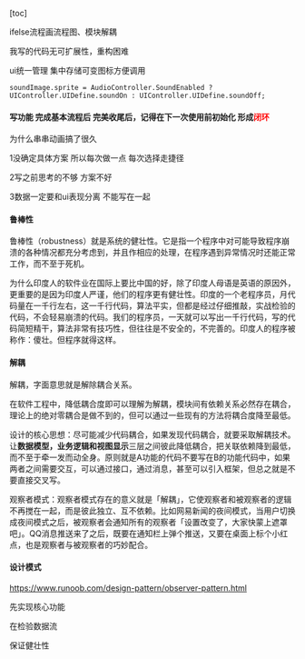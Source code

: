 [toc]

ifelse流程画流程图、模块解耦



我写的代码无可扩展性，重构困难



ui统一管理 集中存储可变图标方便调用

```
soundImage.sprite = AudioController.SoundEnabled ? UIController.UIDefine.soundOn : UIController.UIDefine.soundOff;
```





#### 写功能 完成基本流程后 完美收尾后，记得在下一次使用前初始化 形成<font color='red'>闭环</font>



为什么串串动画搞了很久 

1没确定具体方案 所以每次做一点 每次选择走捷径

2写之前思考的不够 方案不好 

3数据一定要和ui表现分离 不能写在一起



#### 鲁棒性

鲁棒性（robustness）就是系统的健壮性。它是指一个程序中对可能导致程序崩溃的各种情况都充分考虑到，并且作相应的处理，在程序遇到异常情况时还能正常工作，而不至于死机。

为什么印度人的软件业在国际上要比中国的好，除了印度人母语是英语的原因外，更重要的是因为印度人严谨，他们的程序更有健壮性。印度的一个老程序员，月代码量在一千行左右，这一千行代码，算法平实，但都是经过仔细推敲，实战检验的代码，不会轻易崩溃的代码。我们的程序员，一天就可以写出一千行代码，写的代码简短精干，算法非常有技巧性，但往往是不安全的，不完善的。印度人的程序被称作：傻壮。但程序就得这样。



#### 解耦

解耦，字面意思就是解除耦合关系。

在软件工程中，降低耦合度即可以理解为解耦，模块间有依赖关系必然存在耦合，理论上的绝对零耦合是做不到的，但可以通过一些现有的方法将耦合度降至最低。

设计的核心思想：尽可能减少代码耦合，如果发现代码耦合，就要采取解耦技术。让**数据模型，业务逻辑和视图显示**三层之间彼此降低耦合，把关联依赖降到最低，而不至于牵一发而动全身。原则就是A功能的代码不要写在B的功能代码中，如果两者之间需要交互，可以通过接口，通过消息，甚至可以引入框架，但总之就是不要直接交叉写。

观察者模式：观察者模式存在的意义就是「解耦」，它使观察者和被观察者的逻辑不再搅在一起，而是彼此独立、互不依赖。比如网易新闻的夜间模式，当用户切换成夜间模式之后，被观察者会通知所有的观察者「设置改变了，大家快蒙上遮罩吧」。QQ消息推送来了之后，既要在通知栏上弹个推送，又要在桌面上标个小红点，也是观察者与被观察者的巧妙配合。



#### 设计模式

https://www.runoob.com/design-pattern/observer-pattern.html



先实现核心功能

在检验数据流

保证健壮性
